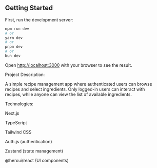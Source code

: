 ## Getting Started

First, run the development server:

```bash
npm run dev
# or
yarn dev
# or
pnpm dev
# or
bun dev
```

Open [http://localhost:3000](http://localhost:3000) with your browser to see the result.

Project Description:

A simple recipe management app where authenticated users can browse recipes and select ingredients. Only logged-in users can interact with recipes, while anyone can view the list of available ingredients.

Technologies:

Next.js 

TypeScript

Tailwind CSS

Auth.js (authentication)

Zustand (state management)

@heroui/react (UI components)
